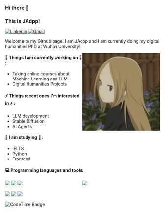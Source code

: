 ### Hi there 👋 
### This is JAdpp!

[![Linkedin](https://img.shields.io/badge/-LinkedIn-blue?style=flat&logo=Linkedin&logoColor=white)](https://www.linkedin.cn/incareer/in/yangming-zhang-38b8421a9/)
[![Gmail](https://img.shields.io/badge/-Gmail-c14438?style=flat&logo=Gmail&logoColor=white)](mailto:jadppcc@gmail.com)

Welcome to my Github page! I am JAdpp and I am currently doing my digital humanities PhD at Wuhan University!  

<img align="right" alt="img" src="https://github.com/JAdpp/JAdpp/blob/main/bloghead.jpg" width="50%" height="auto" />


#### 🌱 Things I am currently working on 🌱 : 
- Taking online courses about Machine Learning and LLM 
- Digital Humanities Projects
 
 
#### ⚡ Things recent ones I'm interested in ⚡ : 
- LLM development
- Stable Diffusion
- AI Agents

#### 🌻 I am studying 🌻 :
- IELTS
- Python
- Frontend

#### :computer: Programming languages and tools: 
<p>
	<img width="50%" align="right" src="https://github-readme-stats.vercel.app/api?username=JAdpp&show_icons=true&hide_border=true" />
 
<code><img width="10%" src="https://www.vectorlogo.zone/logos/python/python-ar21.svg"></code>
<code><img width="8%" src="https://www.vectorlogo.zone/logos/r-project/r-project-icon.svg"></code>
<code><img width="10%" src="https://www.vectorlogo.zone/logos/javascript/javascript-icon.svg"></code>\
<br />
<code><img width="10%" src="https://www.vectorlogo.zone/logos/djangoproject/djangoproject-icon.svg"></code>
<code><img width="10%" src="https://www.vectorlogo.zone/logos/php/php-icon.svg"></code>
<code><img width="10%" src="https://www.vectorlogo.zone/logos/git-scm/git-scm-ar21.svg"></code>
</p>

![CodeTime Badge](https://img.shields.io/endpoint?style=social&color=222&url=https%3A%2F%2Fapi.codetime.dev%2Fshield%3Fid%3D26814%26project%3D%26in=0)
